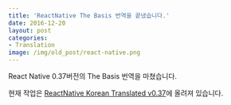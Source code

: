 ```yaml
---
title: 'ReactNative The Basis 번역을 끝냈습니다.'
date: 2016-12-20
layout: post
categories:
- Translation
image: /img/old_post/react-native.png
---
```



React Native 0.37버전의 The Basis	번역을 마쳤습니다.

현재 작업은 [ReactNative Korean Translated v0.37](http://geekhub.co.kr/react-native/releases/0.37/docs/getting-started.html#content)에 올려져 있습니다.
